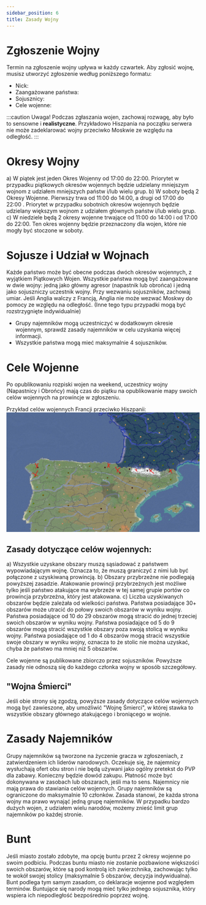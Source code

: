 ```yaml
---
sidebar_position: 6
title: Zasady Wojny
---
```

# Zgłoszenie Wojny
Termin na zgłoszenie wojny upływa w każdy czwartek. Aby zgłosić wojnę, musisz utworzyć zgłoszenie według poniższego formatu: 
- Nick: 
- Zaangażowane państwa: 
- Sojusznicy: 
- Cele wojenne:

:::caution Uwaga!
Podczas zgłaszania wojen, zachowaj rozwagę, aby było to sensowne i **realistyczne**. Przykładowo Hiszpania na początku serwera nie może zadeklarować wojny przeciwko Moskwie ze względu na odległość.
:::
# Okresy Wojny
 a) W piątek jest jeden Okres Wojenny od 17:00 do 22:00. Priorytet w przypadku piątkowych okresów wojennych będzie udzielany mniejszym wojnom z udziałem mniejszych państw i/lub wielu grup.
 b) W soboty będą 2 Okresy Wojenne. Pierwszy trwa od 11:00 do 14:00, a drugi od 17:00 do 22:00 . Priorytet w przypadku sobotnich okresów wojennych będzie udzielany większym wojnom z udziałem głównych państw i/lub wielu grup.
 c) W niedziele będą 2 okresy wojenne trwające od 11:00 do 14:00 i od 17:00 do 22:00. Ten okres wojenny będzie przeznaczony dla wojen, które nie mogły być stoczone w soboty.

# Sojusze i Udział w Wojnach
Każde państwo może być obecne podczas dwóch okresów wojennych, z wyjątkiem Piątkowych Wojen. Wszystkie państwa mogą być zaangażowane w dwie wojny: jedną jako główny agresor (napastnik lub obrońca) i jedną jako sojuszniczy uczestnik wojny. Przy wezwaniu sojuszników, zachowaj umiar. Jeśli Anglia walczy z Francją, Anglia nie może wezwać Moskwy do pomocy ze względu na odległość. (Inne tego typu przypadki mogą być rozstrzygnięte indywidualnie)
- Grupy najemników mogą uczestniczyć w dodatkowym okresie wojennym, sprawdź zasady najemników w celu uzyskania więcej informacji.
- Wszystkie państwa mogą mieć maksymalnie 4 sojuszników.

# Cele Wojenne
Po opublikowaniu rozpiski wojen na weekend, uczestnicy wojny (Napastnicy i Obrońcy) mają czas do piątku na opublikowanie mapy swoich celów wojennych na prowincje w zgłoszeniu. 

Przykład celów wojennych Francji przeciwko Hiszpanii:
![Komendy](./img/claim.png)

## Zasady dotyczące celów wojennych: 
a) Wszystkie uzyskane obszary muszą sąsiadować z państwem wypowiadającym wojnę. Oznacza to, że muszą graniczyć z nimi lub być połączone z uzyskiwaną prowincją. 
b) Obszary przybrzeżne nie podlegają powyższej zasadzie. Atakowanie prowincji przybrzeżnych jest możliwe tylko jeśli państwo atakujące ma wybrzeże w tej samej grupie portów co prowincja przybrzeżna, który jest atakowana. 
c) Liczba uzyskiwanych obszarów będzie zależała od wielkości państwa. Państwa posiadające 30+ obszarów może utracić do połowy swoich obszarów w wyniku wojny. Państwa posiadające od 10 do 29 obszarów mogą stracić do jednej trzeciej swoich obszarów w wyniku wojny. Państwa posiadające od 5 do 9 obszarów mogą stracić wszystkie obszary poza swoją stolicą w wyniku wojny. Państwa posiadające od 1 do 4 obszarów mogą stracić wszystkie swoje obszary w wyniku wojny, oznacza to że stolic nie można uzyskać, chyba że państwo ma mniej niż 5 obszarów.

Cele wojenne są publikowane zbiorczo przez sojuszników. Powyższe zasady nie odnoszą się do każdego członka wojny w sposób szczegółowy.

## "Wojna Śmierci"
Jeśli obie strony się zgodzą, powyższe zasady dotyczące celów wojennych mogą być zawieszone, aby umożliwić "Wojnę Śmierci", w której stawka to wszystkie obszary głównego atakującego i broniącego w wojnie.

# Zasady Najemników
Grupy najemników są tworzone na życzenie gracza w zgłoszeniach, z zatwierdzeniem ich liderów narodowych. Oczekuje się, że najemnicy wysłuchają ofert obu stron i nie będą używani jako ogólny pretekst do PVP dla zabawy. Konieczny będzie dowód zakupu. Płatność może być dokonywana w zasobach lub obszarach, jeśli ma to sens. Najemnicy nie mają prawa do stawiania celów wojennych. Grupy najemników są ograniczone do maksymalnie 10 członków. Zasada stanowi, że każda strona wojny ma prawo wynająć jedną grupę najemników. W przypadku bardzo dużych wojen, z udziałem wielu narodów, możemy znieść limit grup najemników po każdej stronie.

# Bunt
Jeśli miasto zostało zdobyte, ma opcję buntu przez 2 okresy wojenne po swoim podbiciu. Podczas buntu miasto nie zostanie pozbawione większości swoich obszarów, które są pod kontrolą ich zwierzchnika, zachowując tylko te wokół swojej stolicy (maksymalnie 5 obszarów, decyzja indywidualna). Bunt podlega tym samym zasadom, co deklaracje wojenne pod względem terminów. Buntujące się narody mogą mieć tylko jednego sojusznika, który wspiera ich niepodległość bezpośrednio poprzez wojnę.